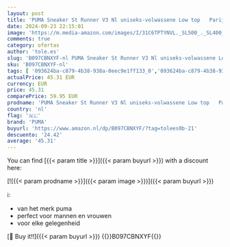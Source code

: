 ```yaml
---
layout: post
title: 'PUMA Sneaker St Runner V3 Nl uniseks-volwassene Low top   Parijse Nacht Puma Wit   46 EU'
date: 2024-09-23 22:15:01
image: 'https://m.media-amazon.com/images/I/31C6TPTYNVL._SL500_._SL400_.jpg'
comments: true
category: ofertas
author: 'tole.es'
slug: 'B097CBNXYF-nl PUMA Sneaker St Runner V3 Nl uniseks-volwassene Low top...'
sku: 'B097CBNXYF-nl'
tags: [ '093624ba-c879-4b38-938a-0eec9e1ff133_0','093624ba-c879-4b38-938a-0eec9e1ff133_3601','Arborist Merchandising Root','Herenmode','Herenschoenen','Klassieke & modieuze herensneakers','Kleding, schoenen & sieraden','Kleding, schoenen en sieraden','New Arrivals','Self Service','Special Features Stores','puma','🇳🇱', ]
actualPrice: 45.31 EUR
currency: EUR
price: 45.31
comparePrice: 59.95 EUR
prodname: 'PUMA Sneaker St Runner V3 Nl uniseks-volwassene Low top   Parijse Nacht Puma Wit   46 EU'
country: 'nl'
flag: '🇳🇱'
brand: 'PUMA'
buyurl: 'https://www.amazon.nl/dp/B097CBNXYF/?tag=tolees0b-21'
descuento: '24.42'
average: '45.31'
---
```


You can find [{{< param title >}}]({{< param buyurl >}}) with a discount here:

[![{{< param prodname >}}]({{< param image >}})]({{< param buyurl >}})

ℹ️:

- van het merk puma
- perfect voor mannen en vrouwen
- voor elke gelegenheid

[🛒 Buy it!!]({{< param buyurl >}})
{{<world>}}B097CBNXYF{{</world>}}
